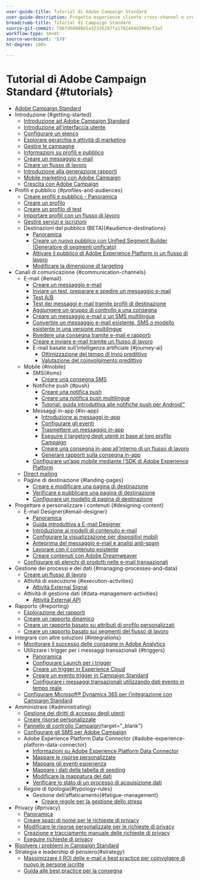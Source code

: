 ```yaml
---
user-guide-title: Tutorial di Adobe Campaign Standard
user-guide-description: Progetta esperienze cliente cross-channel e crea un ambiente per l’orchestrazione visiva delle campagne, la gestione delle interazioni in tempo reale e l’esecuzione cross-channel.
breadcrumb-title: Tutorial di Campaign Standard
source-git-commit: f06fd60880e5a32326287fa1782404d3909cf3a5
workflow-type: tm+mt
source-wordcount: '579'
ht-degree: 100%

---
```



# Tutorial di Adobe Campaign Standard {#tutorials}

+ [Adobe Campaign Standard](/help/overview.md)
+ Introduzione {#getting-started}
   + [Introduzione ad Adobe Campaign Standard](/help/getting-started/adobe-campaign-standard-introduction.md)
   + [Introduzione all’interfaccia utente](/help/getting-started/getting-started-with-the-ui.md)
   + [Configurare un elenco](/help/getting-started/configure-a-list.md)
   + [Esplorare gerarchia e attività di marketing](/help/getting-started/explore-hierarchy-and-marketing-activities.md)
   + [Gestire le campagne](/help/getting-started/managing-campaigns.md)
   + [Informazioni su profili e pubblico](/help/getting-started/understanding-profiles-and-audiences.md)
   + [Creare un messaggio e-mail](https://experienceleague.adobe.com/docs/campaign-standard-learn/tutorials/communication-channels/email/create-email-from-homepage.html?lang=it)
   + [Creare un flusso di lavoro](https://experienceleague.adobe.com/docs/campaign-standard-learn/tutorials/managing-processes-and-data/creating-a-workflow.html?lang=it)
   + [Introduzione alla generazione rapporti](/help/getting-started/reporting-with-adobe-campaign-introduction.md)
   + [Mobile marketing con Adobe Campaign](/help/getting-started/mobile-marketing-with-adobe-campaign.md)
   + [Crescita con Adobe Campaign](/help/getting-started/growing-with-adobe-campaign.md)
+ Profili e pubblico {#profiles-and-audiences}
   + [Creare profili e pubblico - Panoramica](/help/profiles-and-audiences/creating-profiles-and-audiences.md)
   + [Creare un profilo](/help/profiles-and-audiences/creating-a-profile.md)
   + [Creare un profilo di test](/help/profiles-and-audiences/test-profiles.md)
   + [Importare profili con un flusso di lavoro](/help/managing-processes-and-data/importing-profiles.md)
   + [Gestire servizi e iscrizioni](/help/managing-processes-and-data/services-and-subscriptions.md)
   + Destinazioni del pubblico (BETA){#audience-destinations}
      + [Panoramica](/help/profiles-and-audiences/audience-destinations/audience-destinations-overview.md)
      + [Creare un nuovo pubblico con Unified Segment Builder (Generatore di segmenti unificato)](/help/profiles-and-audiences/audience-destinations/creating-audiences-using-segment-builder.md)
      + [Attivare il pubblico di Adobe Experience Platform in un flusso di lavoro](/help/profiles-and-audiences/audience-destinations/activating-aep-audiences.md)
      + [Modificare la dimensione di targeting](/help/profiles-and-audiences/audience-destinations/changing-targeting-dimension.md)
+ Canali di comunicazione {#communication-channels}
   + E-mail {#email}
      + [Creare un messaggio e-mail](/help/communication-channels/email/create-email-from-homepage.md)
      + [Inviare un test, preparare e spedire un messaggio e-mail](/help/communication-channels/email/sending-test-preparing-sending-email.md)
      + [Test A/B](/help/communication-channels/email/a-b-testing.md)
      + [Test dei messaggi e-mail tramite profili di destinazione](/help/communication-channels/email/profile-substitution.md)
      + [Aggiungere un gruppo di controllo a una consegna](/help/communication-channels/email/control-groups.md)
      + [Creare un messaggio e-mail o un SMS multilingue](/help/communication-channels/create-multilingual-deliveries.md)
      + [Convertire un messaggio e-mail esistente, SMS o modello esistente in una versione multilingue](/help/communication-channels/covert-into-multilingual-deliveries.md)
      + [Rivedere una consegna tramite e-mail e rapporti](/help/communication-channels/email/reviewing-personalized-email-delivery-and-reports.md)
      + [Creare e inviare e-mail tramite un flusso di lavoro](/help/communication-channels/email/create-and-send-emails-via-workflow.md)
      + E-mail basate sull’intelligenza artificiale {#journey-ai}
         + [Ottimizzazione del tempo di invio predittivo](/help/communication-channels/email/ai-powered-emails/predictive-send-time-optimization.md)
         + [Valutazione del coinvolgimento predittivo](/help/communication-channels/email/ai-powered-emails/predictive-engagement-scoring.md)
   + Mobile {#mobile}
      + SMS{#sms}
         + [Creare una consegna SMS](/help/communication-channels/mobile/sms/sms-delivery.md)
      + Notifiche push {#push}
         + [Creare una notifica push](/help/communication-channels/mobile/push-notifications/creating-a-push-notification.md)
         + [Creare una notifica push multilingue](/help/communication-channels/mobile/push-notifications/creating-multilingual-push-notifications.md)
         + [Tutorial: guida introduttiva alle notifiche push per Android™](https://experienceleague.adobe.com/docs/campaign-standard-learn/getting-started-with-push-notifications-android/introduction.html?lang=it)
      + Messaggi in-app {#in-app}
         + [Introduzione ai messaggi in-app](/help/communication-channels/mobile/in-app/in-app-message-overview.md)
         + [Configurare gli eventi](/help/communication-channels/mobile/in-app/configure-events.md)
         + [Trasmettere un messaggio in-app](/help/communication-channels/mobile/in-app/broadcast-in-app-message.md)
         + [Eseguire il targeting degli utenti in base al loro profilo Campaign](/help/communication-channels/mobile/in-app/target-users-based-on-campaign-profile.md)
         + [Creare una consegna in-app all’interno di un flusso di lavoro](/help/communication-channels/mobile/in-app/in-app-activity.md)
         + [Generare rapporti sulla consegna in-app](/help/communication-channels/mobile/in-app/in-app-reporting.md)
      + [Configurare un’app mobile mediante l’SDK di Adobe Experience Platform](/help/communication-channels/mobile/configure-mobile-apps-using-aep-sdk.md)
   + [Direct mailing](/help/communication-channels/direct-mail/directmail.md)
   + Pagine di destinazione {#landing-pages}
      + [Creare e modificare una pagina di destinazione](/help/communication-channels/landing-pages/landing-page-create-and-edit.md)
      + [Verificare e pubblicare una pagina di destinazione](/help/communication-channels/landing-pages/landing-page-test-and-publish.md)
      + [Configurare un modello di pagina di destinazione](/help/communication-channels/landing-pages/landing-page-configure-templates.md)
+ Progettare e personalizzare i contenuti {#designing-content}
   + E-mail Designer{#email-designer}
      + [Panoramica](/help/designing-content/email-designer/email-designer-overview.md)
      + [Guida introduttiva a E-mail Designer](/help/designing-content/email-designer/getting-started-with-the-email-designer.md)
      + [Introduzione ai modelli di contenuto e-mail](/help/designing-content/email-designer/email-content-templates.md)
      + [Configurare la visualizzazione per dispositivi mobili](/help/designing-content/email-designer/configure-the-mobile-view.md)
      + [Anteprima del messaggio e-mail e analisi anti-spam](/help/designing-content/email-designer/preview-your-email.md)
      + [Lavorare con il contenuto esistente](/help/designing-content/email-designer/working-with-existing-content.md)
      + [Creare contenuti con Adobe Dreamweaver](/help/designing-content/email-designer/dreamweaver-integration.md)
   + [Configurare gli elenchi di prodotti nelle e-mail transazionali](/help/designing-content/product-listings-in-transactional-email.md)
+ Gestione dei processi e dei dati {#managing-processes-and-data}
   + [Creare un flusso di lavoro](/help/managing-processes-and-data/creating-a-workflow.md)
   + Attività di esecuzione {#execution-activities}
      + [Attività External Signal](/help/managing-processes-and-data/execution-activities/external-signal-activity.md)
   + Attività di gestione dati {#data-management-activities}
      + [Attività External API](/help/managing-processes-and-data/data-management-activities/external-api-activity.md)
+ Rapporto {#reporting}
   + [Esplorazione dei rapporti](/help/getting-started/exploring-reports.md)
   + [Creare un rapporto dinamico](/help/reporting/creating-a-dynamic-report.md)
   + [Creare un rapporto basato su attributi di profilo personalizzati](/help/reporting/custom-profile-attributes-dynamic-reports.md)
   + [Creare un rapporto basato sui segmenti del flusso di lavoro](/help/reporting/report-on-workflow-segments.md)
+ Integrare con altre soluzioni {#integrations}
   + [Monitorare il successo delle consegne in Adobe Analytics](/help/integrations/track-the-success-of-your-deliveries-in-analytics.md)
   + Utilizzare i trigger per i messaggi transazionali {#triggers}
      + [Panoramica](/help/integrations/using-triggers-for-transactional-messaging-overview.md)
      + [Configurare Launch per i trigger](/help/integrations/configure-launch-for-triggers.md)
      + [Creare un trigger in Experience Cloud](/help/integrations/create-a-trigger-in-experience-cloud.md)
      + [Creare un evento trigger in Campaign Standard](/help/integrations/create-a-trigger-event.md)
      + [Configurare i messaggi transazionali utilizzando dati evento in tempo reale](/help/integrations/configure-transactional-messages-using-realtime-event-data.md)
   + [Configurare Microsoft® Dynamics 365 per l’integrazione con Campaign Standard](/help/integrations/configure-dynamics-365.md)
+ Amministrare {#administrating}
   + [Gestione dei diritti di accesso degli utenti](/help/administrating/managing-user-access-rights.md)
   + [Creare risorse personalizzate](https://experienceleague.adobe.com/docs/campaign-standard-learn/creating-custom-resources/introduction.html?lang=it)
   + [Pannello di controllo Campaign](https://experienceleague.adobe.com/docs/control-panel-learn/control-panel/control-panel-overview.html?lang=it){target=&quot;_blank&quot;}
   + [Configurare gli SMS per Adobe Campaign](https://experienceleague.adobe.com/docs/campaign-learn/set-up-sms-for-adobe-campaign/overview.html?lang=it)
   + Adobe Experience Platform Data Connector {#adobe-experience-platform-data-connector}
      + [Informazioni su Adobe Experience Platform Data Connector](/help/administrating/adobe-experience-platform-data-connector/understanding-the-adobe-experience-platform-data-connector.md)
      + [Mappare le risorse personalizzate](/help/administrating/adobe-experience-platform-data-connector/mapping-custom-resources.md)
      + [Mappare gli eventi esperienza](/help/administrating/adobe-experience-platform-data-connector/mapping-experience-events.md)
      + [Mappare i dati della tabella di seeding](/help/administrating/adobe-experience-platform-data-connector/mapping-seed-table-data.md)
      + [Modificare la mappatura dei dati](/help/administrating/adobe-experience-platform-data-connector/modifying-data-mapping.md)
      + [Verificare lo stato di un processo di acquisizione dati](/help/administrating/adobe-experience-platform-data-connector/checking-status-of-data-ingestion-jobs.md)
   + Regole di tipologia{#typology-rules}
      + Gestione dell’affaticamento{#fatigue-management}
         + [Creare regole per la gestione dello stress](/help/administrating/typology-rules/fatigue-management/create-fatigue-rules.md)
+ Privacy {#privacy}
   + [Panoramica](/help/privacy/privacy-overview.md)
   + [Creare spazi di nome per le richieste di privacy](/help/privacy/namespaces-for-privacy-requests.md)
   + [Modificare le risorse personalizzate per le richieste di privacy](/help/privacy/custom-resources-for-privacy-requests.md)
   + [Creazione e tracciamento manuale delle richieste di privacy](/help/privacy/create-and-track-privacy-requests.md)
   + [Eseguire richieste di privacy](/help/privacy/execute-privacy-requests.md)
+ [Risolvere i problemi in Campaign Standard](https://experienceleague.adobe.com/docs/campaign-standard-learn/troubleshooting/overview.html?lang=it)
+ Strategia e leadership di pensiero{#strategy}
   + [Massimizzare il ROI delle e-mail e best practice per coinvolgere di nuovo le persone iscritte](https://experienceleague.adobe.com/docs/campaign-learn/tutorials/strategy/campaign-maximize-email-best-practices.html?lang=it)
   + [Guida alle best practice per la consegna](https://experienceleague.adobe.com/docs/deliverability-learn/deliverability-best-practice-guide/introduction.html?lang=it)